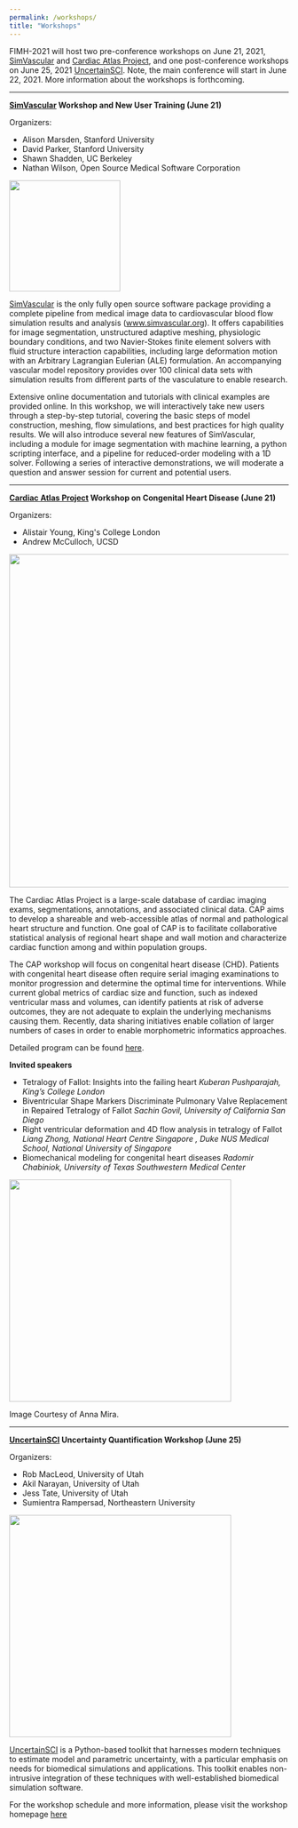 ```yaml
---
permalink: /workshops/
title: "Workshops"
---
```


FIMH-2021 will host two pre-conference workshops on June 21, 2021, [SimVascular](http://www.simvascular.org) and [Cardiac Atlas Project](https://www.cardiacatlas.org), and one post-conference workshops on June 25, 2021 [UncertainSCI](https://www.sci.utah.edu/uqworkshop-2021.html). Note, the main conference will start in June 22, 2021. More information about the workshops is forthcoming.

-----------------------------
**[SimVascular](http://www.simvascular.org) Workshop and New User Training (June 21)**

Organizers:       
* Alison Marsden, Stanford University
* David Parker, Stanford University
* Shawn Shadden, UC Berkeley
* Nathan Wilson, Open Source Medical Software Corporation

<img src="/assets/images/SimVascular.jpg" width="200px" />

[SimVascular](http://www.simvascular.org) is the only fully open source software package providing a complete pipeline from medical image data to cardiovascular blood flow simulation results and analysis (www.simvascular.org).  It offers capabilities for image segmentation, unstructured adaptive meshing, physiologic boundary conditions, and two Navier-Stokes finite element solvers with fluid structure interaction capabilities, including large deformation motion with an Arbitrary Lagrangian Eulerian (ALE) formulation.  An accompanying vascular model repository provides over 100 clinical data sets with simulation results from different parts of the vasculature to enable research.  

Extensive online documentation and tutorials with clinical examples are provided online. 
In this workshop, we will interactively take new users through a step-by-step tutorial, covering the basic steps of model construction, meshing, flow simulations, and best practices for high quality results. We will also introduce several new features of SimVascular, including a module for image segmentation with machine learning, a python scripting interface, and a pipeline for reduced-order modeling with a 1D solver.  Following a series of interactive demonstrations, we will moderate a question and answer session for current and potential users.   


------------------------------
**[Cardiac Atlas Project](https://www.cardiacatlas.org) Workshop on Congenital Heart Disease (June 21)**

Organizers:       
* Alistair Young, King's College London
* Andrew McCulloch, UCSD

<img src="/assets/images/cap-logo-header.svg" width="600px" />

The Cardiac Atlas Project is a large-scale database of cardiac imaging exams, segmentations, annotations, and associated clinical data. CAP aims to develop a shareable and web-accessible atlas of normal and pathological heart structure and function. One goal of CAP is to facilitate collaborative statistical analysis of regional heart shape and wall motion and characterize cardiac function among and within population groups.

The CAP workshop will focus on congenital heart disease (CHD). Patients with congenital heart disease often require serial imaging examinations to monitor progression and determine the optimal time for interventions. While current global metrics of cardiac size and function, such as indexed ventricular mass and volumes, can identify patients at risk of adverse outcomes, they are not adequate to explain the underlying mechanisms causing them. Recently, data sharing initiatives enable collation of larger numbers of cases in order to enable morphometric informatics approaches. 

Detailed program can be found <a href="../../assets/FIMH CAP Workshop Programme_Final.pdf" download="FIMH CAP Workshop Programme_Final">here</a>. 

**Invited speakers**
* Tetralogy of Fallot: Insights into the failing heart  *Kuberan Pushparajah, King’s College London*
* Biventricular Shape Markers Discriminate Pulmonary Valve Replacement in Repaired Tetralogy of Fallot  *Sachin Govil, University of California San Diego*
* Right ventricular deformation and 4D flow analysis in tetralogy of Fallot *Liang Zhong, National Heart Centre Singapore , Duke NUS Medical School, National University of Singapore*
* Biomechanical modeling for congenital heart diseases  *Radomir Chabiniok, University of Texas Southwestern Medical Center*

<img src="/assets/images/CAP_Fig.png" width="400px" />

Image Courtesy of Anna Mira.


-----------------------------
**[UncertainSCI](https://www.sci.utah.edu/uqworkshop-2021.html) Uncertainty Quantification Workshop (June 25)**

Organizers:       
* Rob MacLeod, University of Utah
* Akil Narayan, University of Utah
* Jess Tate, University of Utah
* Sumientra Rampersad, Northeastern University

<img src="/assets/images/uncertainSCI.png" width="400px" />

[UncertainSCI](https://www.sci.utah.edu/cibc-software/uncertainsci.html) is a Python-based toolkit that harnesses modern techniques to estimate model and parametric uncertainty, with a particular emphasis on needs for biomedical simulations and applications. This toolkit enables non-intrusive integration of these techniques with well-established biomedical simulation software.

For the workshop schedule and more information, please visit the workshop homepage [here](https://www.sci.utah.edu/uqworkshop-2021.html)
